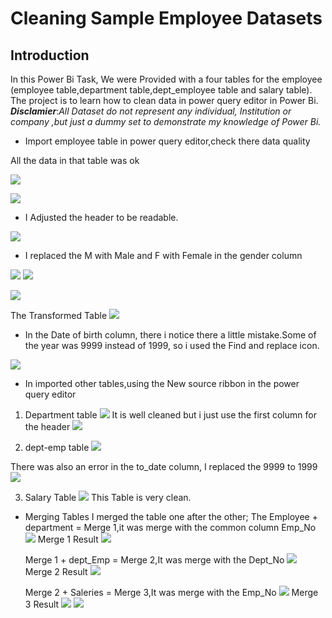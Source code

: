 # Cleaning Sample Employee Datasets


## Introduction

In this Power Bi Task, We were Provided with a four tables for the employee (employee table,department table,dept_employee table and salary table). The project is to learn how to clean data in power query editor in Power Bi.
**_Disclamier_**:_All Dataset do not represent any individual, Institution or company ,but just a dummy set to demonstrate my knowledge of Power Bi._

-  Import employee table in power query editor,check there data quality

All the data in that table was ok

![](employee_table_1.png)

![](employee_table_2.png)

- I Adjusted the header to be readable.

![](Appropriate_Case_For_Header.png)

- I replaced the M with Male and F with Female in the gender column
  
![](Gender_Column.png)
![](M_To_Male.png)

![](F_To_Female.png)

The Transformed Table
![](Transformed_Gender_Column.png)

- In the Date of birth column, there i notice there a little mistake.Some of the year was 9999 instead of 1999, so i used the Find and replace icon.

![](Replace_9999_1999.png)

- In imported other tables,using the New source ribbon in the power query editor

1. Department table
![](Departments_table.png)
It is well cleaned but i just use the first column for the header
![](Cleaned_Departments_table.png)

2. dept-emp table
![](dept_emp_Table.png)

There was also an error in the to_date column, I replaced the 9999 to 1999
![](Cleaned_dept_emp_Table.png)

3. Salary Table
![](Salaries_Table.png)
This Table is very clean.

- Merging Tables
  I merged the table one after the other;
  The Employee + department = Merge 1,it was merge with the common column Emp_No
  ![](Merge_1.png)
  Merge 1 Result
  ![](Merge_1_Result.png)
  
  Merge 1 + dept_Emp = Merge 2,It was merge with the Dept_No
  ![](Merge_2.png)
  Merge 2 Result
  ![](Merge_2_Result.png)

  
  Merge 2 + Saleries = Merge 3,It was merge with the Emp_No
  ![](Merge_3.png)
  Merge 3 Result
  ![](Merge_3_Result.png)
  ![](Merge_3_Result_2.png)
  
